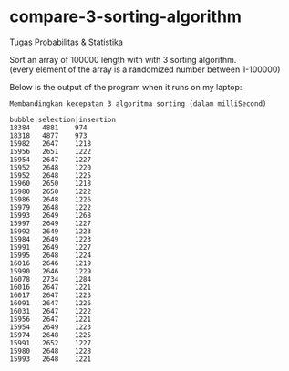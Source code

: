 # compare-3-sorting-algorithm

Tugas Probabilitas &amp; Statistika

Sort an array of 100000 length with with 3 sorting algorithm.  
(every element of the array is a randomized number between 1-100000)

Below is the output of the program when it runs on my laptop:

```
Membandingkan kecepatan 3 algoritma sorting (dalam milliSecond)

bubble|selection|insertion
18384	4881	974
18318	4877	973
15982	2647	1218
15956	2651	1222
15954	2647	1227
15952	2648	1220
15952	2648	1225
15960	2650	1218
15980	2650	1222
15986	2648	1226
15979	2648	1222
15993	2649	1268
15997	2649	1227
15992	2649	1223
15984	2649	1223
15991	2649	1227
15995	2648	1224
16016	2646	1219
15990	2646	1229
16078	2734	1284
16016	2647	1221
16017	2647	1223
16091	2647	1226
16031	2647	1222
15956	2647	1221
15954	2649	1223
15974	2648	1225
15991	2652	1227
15980	2648	1228
15993	2648	1221
```